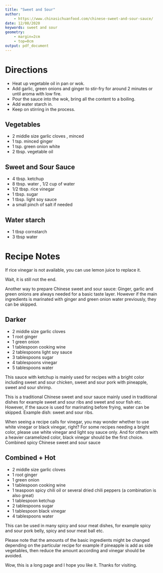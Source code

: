 ```yaml
---
title: "Sweet and Sour"
author:
    - https://www.chinasichuanfood.com/chinese-sweet-and-sour-sauce/
date: 12/08/2020
keywords: sweet and sour
geometry: 
    - margin=2cm
    - top=0cm
output: pdf_document
---
```


# Directions 

- Heat up vegetable oil in pan or wok.
- Add garlic, green onions and ginger to stir-fry for around 2 minutes or until aroma with low fire.
- Pour the sauce into the wok, bring all the content to a boiling.
- Add water starch in.
- Keep on stirring in the process.


## Vegetables

- 2 middle size garlic cloves , minced
- 1 tsp. minced ginger
- 1 tsp. green onion white
- 2 tbsp. vegetable oil

## Sweet and Sour Sauce

- 4 tbsp. ketchup
- 8 tbsp. water , 1/2 cup of water
- 1/2 tbsp. rice vinegar
- 1 tbsp. sugar
- 1 tbsp. light soy sauce
- a small pinch of salt if needed

## Water starch

- 1 tbsp cornstarch
- 3 tbsp water

# Recipe Notes

If rice vinegar is not available, you can use lemon juice to replace it.

Wait, it is still not the end. 

Another way to prepare Chinese sweet and sour sauce: Ginger, garlic and green onions are always needed for a basic taste layer.
However if the main ingredients is marinated with ginger and green onion water previously, they can be skipped.

## Darker
- 2 middle size garlic cloves
- 1 root ginger
- 1 green onion
- 1 tablespoon cooking wine
- 2 tablespoons light soy sauce
- 3 tablespoons sugar
- 4 tablespoons vinegar
- 5 tablespoons water

This sauce with ketchup is mainly used for recipes with a bright color including sweet and sour chicken, sweet and sour pork with pineapple, sweet and sour shrimp.

This is a traditional Chinese sweet and sour sauce mainly used in traditional dishes for example sweet and sour ribs and sweet and sour fish etc. However, if the sauce is used for marinating before frying, water can be skipped. Example dish: sweet and sour ribs.

When seeing a recipe calls for vinegar, you may wonder whether to use white vinegar or black vinegar, right? For some recipes needing a bright color, please use white vinegar and light soy sauce only. And for others with a heavier caramelized color, black vinegar should be the first choice.
Combined spicy Chinese sweet and sour sauce


## Combined + Hot
- 2 middle size garlic cloves
- 1 root ginger
- 1 green onion
- 1 tablespoon cooking wine
- 1 teaspoon spicy chili oil or several dried chili peppers (a combination is also great)
- 1 tablespoon ketchup
- 2 tablespoons sugar
- 1 tablespoon black vinegar
- 4 tablespoons water


This can be used in many spicy and sour meat dishes, for example spicy and sour pork belly, spicy and sour meat ball etc.

Please note that the amounts of the basic ingredients might be changed depending on the particular recipe for example if pineapple is add as side vegetables, then reduce the amount according and vinegar should be avoided.

Wow, this is a long page and I hope you like it. Thanks for visiting.
